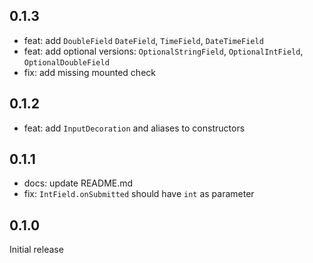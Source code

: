 ## 0.1.3

- feat: add `DoubleField` `DateField`, `TimeField`, `DateTimeField`
- feat: add optional versions: `OptionalStringField`, `OptionalIntField`, `OptionalDoubleField`
- fix: add missing mounted check

## 0.1.2

- feat: add `InputDecoration` and aliases to constructors

## 0.1.1

- docs: update README.md
- fix: `IntField.onSubmitted` should have `int` as parameter

## 0.1.0

Initial release
